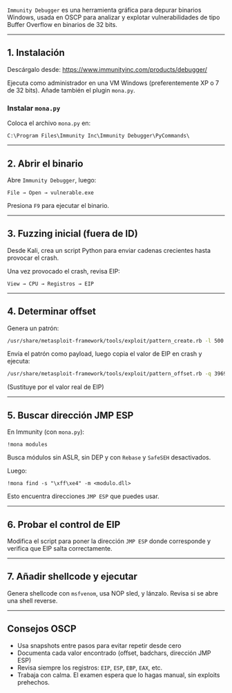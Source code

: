`Immunity Debugger` es una herramienta gráfica para depurar binarios Windows, usada en OSCP para analizar y explotar vulnerabilidades de tipo Buffer Overflow en binarios de 32 bits.

---

## 1. Instalación

Descárgalo desde: https://www.immunityinc.com/products/debugger/

Ejecuta como administrador en una VM Windows (preferentemente XP o 7 de 32 bits). Añade también el plugin `mona.py`.

### Instalar `mona.py`

Coloca el archivo `mona.py` en:
```
C:\Program Files\Immunity Inc\Immunity Debugger\PyCommands\
```

---

## 2. Abrir el binario

Abre `Immunity Debugger`, luego:
```
File → Open → vulnerable.exe
```

Presiona `F9` para ejecutar el binario.

---

## 3. Fuzzing inicial (fuera de ID)

Desde Kali, crea un script Python para enviar cadenas crecientes hasta provocar el crash.

Una vez provocado el crash, revisa EIP:
```
View → CPU → Registros → EIP
```

---

## 4. Determinar offset

Genera un patrón:
```bash
/usr/share/metasploit-framework/tools/exploit/pattern_create.rb -l 500
```
Envía el patrón como payload, luego copia el valor de EIP en crash y ejecuta:
```bash
/usr/share/metasploit-framework/tools/exploit/pattern_offset.rb -q 39694438
```
(Sustituye por el valor real de EIP)

---

## 5. Buscar dirección JMP ESP

En Immunity (con `mona.py`):
```
!mona modules
```
Busca módulos sin ASLR, sin DEP y con `Rebase` y `SafeSEH` desactivados.

Luego:
```
!mona find -s "\xff\xe4" -m <modulo.dll>
```
Esto encuentra direcciones `JMP ESP` que puedes usar.

---

## 6. Probar el control de EIP

Modifica el script para poner la dirección `JMP ESP` donde corresponde y verifica que EIP salta correctamente.

---

## 7. Añadir shellcode y ejecutar

Genera shellcode con `msfvenom`, usa NOP sled, y lánzalo. Revisa si se abre una shell reverse.

---

## Consejos OSCP

- Usa snapshots entre pasos para evitar repetir desde cero
- Documenta cada valor encontrado (offset, badchars, dirección JMP ESP)
- Revisa siempre los registros: `EIP`, `ESP`, `EBP`, `EAX`, etc.
- Trabaja con calma. El examen espera que lo hagas manual, sin exploits prehechos.